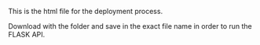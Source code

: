 This is the html file for the deployment process.

Download with the folder and save in the exact file name in order to run the FLASK API.
